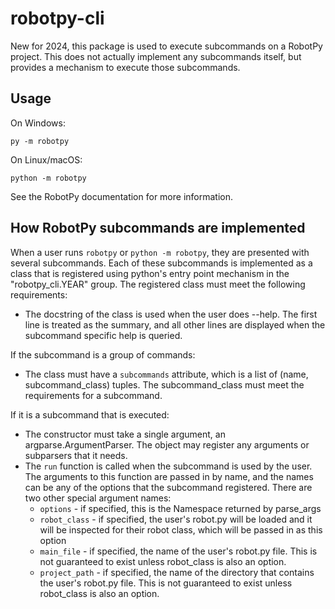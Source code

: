 robotpy-cli
===========

New for 2024, this package is used to execute subcommands on a RobotPy project.
This does not actually implement any subcommands itself, but provides a mechanism
to execute those subcommands.

Usage
-----

On Windows:

    py -m robotpy

On Linux/macOS:

    python -m robotpy

See the RobotPy documentation for more information.

How RobotPy subcommands are implemented
---------------------------------------

When a user runs `robotpy` or `python -m robotpy`, they are presented with
several subcommands. Each of these subcommands is implemented as a class
that is registered using python's entry point mechanism in the "robotpy_cli.YEAR"
group. The registered class must meet the following requirements:

* The docstring of the class is used when the user does --help. The first
  line is treated as the summary, and all other lines are displayed when
  the subcommand specific help is queried.

If the subcommand is a group of commands:

* The class must have a `subcommands` attribute, which is a list of
  (name, subcommand_class) tuples. The subcommand_class must meet the requirements
  for a subcommand.

If it is a subcommand that is executed:

* The constructor must take a single argument, an argparse.ArgumentParser.
  The object may register any arguments or subparsers that it needs.
* The `run` function is called when the subcommand is used by the user.
  The arguments to this function are passed in by name, and the names can
  be any of the options that the subcommand registered. There are two other
  special argument names:
  * `options` - if specified, this is the Namespace returned by parse_args
  * `robot_class` - if specified, the user's robot.py will be loaded and
    it will be inspected for their robot class, which will be passed in
    as this option
  * `main_file` - if specified, the name of the user's robot.py file. This
    is not guaranteed to exist unless robot_class is also an option.
  * `project_path` - if specified, the name of the directory that contains 
    the user's robot.py file. This is not guaranteed to exist unless robot_class
    is also an option.
